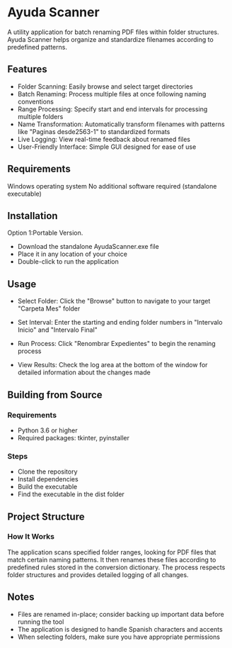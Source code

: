 # Ayuda Scanner
A utility application for batch renaming PDF files within folder structures. Ayuda Scanner helps organize and standardize filenames according to predefined patterns.

## Features
- Folder Scanning: Easily browse and select target directories
- Batch Renaming: Process multiple files at once following naming conventions
- Range Processing: Specify start and end intervals for processing multiple folders
- Name Transformation: Automatically transform filenames with patterns like "Paginas desde2563-1" to standardized formats
- Live Logging: View real-time feedback about renamed files
- User-Friendly Interface: Simple GUI designed for ease of use
## Requirements
Windows operating system
No additional software required (standalone executable)
## Installation
Option 1:Portable Version.

- Download the standalone AyudaScanner.exe file
- Place it in any location of your choice
- Double-click to run the application

## Usage
- Select Folder: Click the "Browse" button to navigate to your target "Carpeta Mes" folder

- Set Interval: Enter the starting and ending folder numbers in "Intervalo Inicio" and "Intervalo Final"

- Run Process: Click "Renombrar Expedientes" to begin the renaming process

- View Results: Check the log area at the bottom of the window for detailed information about the changes made
## Building from Source
### Requirements
- Python 3.6 or higher
- Required packages: tkinter, pyinstaller
### Steps
- Clone the repository
- Install dependencies
- Build the executable
- Find the executable in the dist folder

## Project Structure
### How It Works
The application scans specified folder ranges, looking for PDF files that match certain naming patterns. It then renames these files according to predefined rules stored in the conversion dictionary. The process respects folder structures and provides detailed logging of all changes.

## Notes
- Files are renamed in-place; consider backing up important data before running the tool
- The application is designed to handle Spanish characters and accents
- When selecting folders, make sure you have appropriate permissions
